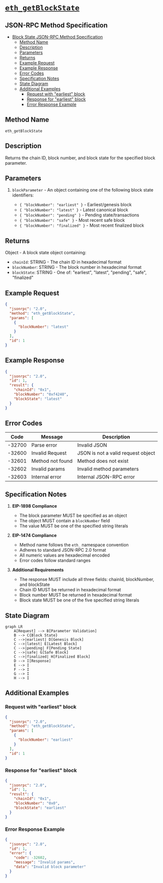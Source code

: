 <!-- TOC --><a name="block-state-json-rpc-method-specification"></a>
# [`eth_getBlockState`](#) 

## JSON-RPC Method Specification

- [Block State JSON-RPC Method Specification](#block-state-json-rpc-method-specification)
   * [Method Name](#method-name)
   * [Description](#description)
   * [Parameters](#parameters)
   * [Returns](#returns)
   * [Example Request](#example-request)
   * [Example Response](#example-response)
   * [Error Codes](#error-codes)
   * [Specification Notes](#specification-notes)
   * [State Diagram](#state-diagram)
   * [Additional Examples](#additional-examples)
      + [Request with "earliest" block](#request-with-earliest-block)
      + [Response for "earliest" block](#response-for-earliest-block)
      + [Error Response Example](#error-response-example)

<!-- TOC --><a name="method-name"></a>
## Method Name
`eth_getBlockState`

<!-- TOC --><a name="description"></a>
## Description
Returns the chain ID, block number, and block state for the specified block parameter.

<!-- TOC --><a name="parameters"></a>
## Parameters
1. `blockParameter` - An object containing one of the following block state identifiers:

   - `{ "blockNumber": "earliest" }` - Earliest/genesis block
   - `{ "blockNumber": "latest" }` - Latest canonical block
   - `{ "blockNumber": "pending" }` - Pending state/transactions
   - `{ "blockNumber": "safe" }` - Most recent safe block
   - `{ "blockNumber": "finalized" }` - Most recent finalized block

<!-- TOC --><a name="returns"></a>
## Returns

Object - A block state object containing:
- `chainId`: STRING - The chain ID in hexadecimal format
- `blockNumber`: STRING - The block number in hexadecimal format
- `blockState`: STRING - One of: "earliest", "latest", "pending", "safe", "finalized"

<!-- TOC --><a name="example-request"></a>
## Example Request
```json
{
  "jsonrpc": "2.0",
  "method": "eth_getBlockState",
  "params": [
    {
      "blockNumber": "latest"
    }
  ],
  "id": 1
}
```

<!-- TOC --><a name="example-response"></a>
## Example Response
```json
{
  "jsonrpc": "2.0",
  "id": 1,
  "result": {
    "chainId": "0x1",
    "blockNumber": "0xf4240",
    "blockState": "latest"
  }
}
```

<!-- TOC --><a name="error-codes"></a>
## Error Codes
| Code | Message | Description |
|------|---------|-------------|
| -32700 | Parse error | Invalid JSON |
| -32600 | Invalid Request | JSON is not a valid request object |
| -32601 | Method not found | Method does not exist |
| -32602 | Invalid params | Invalid method parameters |
| -32603 | Internal error | Internal JSON-RPC error |

<!-- TOC --><a name="specification-notes"></a>
## Specification Notes

1. **EIP-1898 Compliance**
   - The block parameter MUST be specified as an object
   - The object MUST contain a `blockNumber` field
   - The value MUST be one of the specified string literals

2. **EIP-1474 Compliance**
   - Method name follows the `eth_` namespace convention
   - Adheres to standard JSON-RPC 2.0 format
   - All numeric values are hexadecimal encoded
   - Error codes follow standard ranges

3. **Additional Requirements**
   - The response MUST include all three fields: chainId, blockNumber, and blockState
   - Chain ID MUST be returned in hexadecimal format
   - Block number MUST be returned in hexadecimal format
   - Block state MUST be one of the five specified string literals

<!-- TOC --><a name="state-diagram"></a>
## State Diagram

```mermaid
graph LR
    A[Request] --> B[Parameter Validation]
    B --> C{Block State}
    C -->|earliest| D[Genesis Block]
    C -->|latest| E[Latest Block]
    C -->|pending| F[Pending State]
    C -->|safe| G[Safe Block]
    C -->|finalized| H[Finalized Block]
    D --> I[Response]
    E --> I
    F --> I
    G --> I
    H --> I
```

<!-- TOC --><a name="additional-examples"></a>
## Additional Examples

<!-- TOC --><a name="request-with-earliest-block"></a>
### Request with "earliest" block
```json
{
  "jsonrpc": "2.0",
  "method": "eth_getBlockState",
  "params": [
    {
      "blockNumber": "earliest"
    }
  ],
  "id": 1
}
```

<!-- TOC --><a name="response-for-earliest-block"></a>
### Response for "earliest" block
```json
{
  "jsonrpc": "2.0",
  "id": 1,
  "result": {
    "chainId": "0x1",
    "blockNumber": "0x0",
    "blockState": "earliest"
  }
}
```

<!-- TOC --><a name="error-response-example"></a>
### Error Response Example
```json
{
  "jsonrpc": "2.0",
  "id": 1,
  "error": {
    "code": -32602,
    "message": "Invalid params",
    "data": "Invalid block parameter"
  }
}
```
